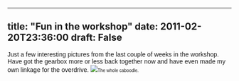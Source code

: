 
---
title: "Fun in the workshop"
date: 2011-02-20T23:36:00
draft: False
---

<span style="font-family: Verdana, sans-serif; font-size: x-small;"></span>
<span style="font-family: Verdana, sans-serif;">Just a few interesting pictures from the last couple of weeks in the workshop.  Have got the gearbox more or less back together now and have even made my own linkage for the overdrive.</span>
[<span style="font-family: Verdana, sans-serif; font-size: x-small;"><img src="http://2.bp.blogspot.com/-GzqsaeRuY9k/TWGe8L8WJ2I/AAAAAAAACPo/R4AlH9tvqjg/s320/IMG_1076.JPG"/></span>](http://2.bp.blogspot.com/-GzqsaeRuY9k/TWGe8L8WJ2I/AAAAAAAACPo/R4AlH9tvqjg/s1600/IMG_1076.JPG)<span style="font-family: Verdana, sans-serif; font-size: x-small;">﻿The whole caboodle.</span>
